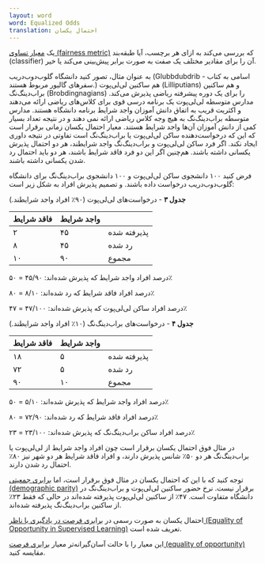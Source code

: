 ```yaml
---
layout: word
word: Equalized Odds
translation: احتمال یکسان
---
```


یک [معیار تساوی (fairness metric)](/F/fairness_metric) که بررسی می‌کند به ازای هر برچسب، آیا طبقه‌بند (classifier) آن را برای مقادیر مختلف یک صفت به صورت برابر پیش‌بینی می‌کند یا خیر.

به عنوان مثال، تصور کنید دانشگاه گلوب‌دوب‌دریب (Glubbdubdrib - اسامی به کتاب سفرهای گالیور مربوط هستند.) هم ساکنین لی‌لی‌پوت (Lilliputians) و هم ساکنین براب‌دینگ‌نگ (Brobdingnagians) را برای یک دوره پیشرفته ریاضی پذیرش می‌کند. مدارس متوسطه لی‌لی‌پوت یک برنامه درسی قوی برای کلاس‌های ریاضی ارائه می‌دهند و اکثریت قریب به اتفاق دانش آموزان واجد شرایط برنامه دانشگاه هستند. مدارس متوسطه براب‌دینگ‌نگ به هیچ وجه کلاس ریاضی ارائه نمی دهند و در نتیجه تعداد بسیار کمی از دانش آموزان آن‌ها واجد شرایط هستند. معیار احتمال یکسان زمانی برقرار است که این که درخواست‌دهنده ساکن لی‌لی‌پوت یا براب‌دینگ‌نگ است تفاوتی در نتیجه داوری ایجاد نکند. اگر فرد ساکن لی‌لی‌پوت و براب‌دینگ‌نگ واجد شرایطند، هر دو احتمال پذیرش یکسانی داشته باشند. هم‌چنین اگر این دو فرد فاقد شرایط باشند، هر دو باید احتمال رد شدن یکسانی داشته باشند.

فرض کنید ۱۰۰ دانشجوی ساکن لی‌لی‌پوت و ۱۰۰ دانشجوی براب‌دینگ‌نگ برای دانشگاه گلوب‌دوب‌دریب درخواست داده باشند. و تصمیم پذیرش افراد به شکل زیر است:

**جدول ۳** - درخواست‌های لی‌لی‌پوت (۹۰٪ افراد واجد شرایطند.)

| فاقد شرایط | واجد شرایط |             |
| ---------- | ---------- | ----------- |
| ۲          | ۴۵         | پذیرفته شده |
| ۸          | ۴۵         | رد شده      |
| ۱۰         | ۹۰         | مجموع       |

درصد افراد واجد شرایط که پذیرش شده‌اند: ۴۵/۹۰ = ۵۰٪

درصد افراد فاقد شرایط که رد شده‌اند: ۸/۱۰ = ۸۰٪

درصد افراد ساکن لی‌لی‌پوت که پذیرش شده‌اند: ۴۷/۱۰۰ = ۴۷٪

**جدول ۴** - درخواست‌های براب‌دینگ‌نگ (۱۰٪ افراد واجد شرایطند.)

| فاقد شرایط | واجد شرایط |             |
| ---------- | ---------- | ----------- |
| ۱۸         | ۵          | پذیرفته شده |
| ۷۲         | ۵          | رد شده      |
| ۹۰         | ۱۰         | مجموع       |

درصد افراد واجد شرایط که پذیرش شده‌اند: ۵/۱۰ = ۵۰٪

درصد افراد فاقد شرایط که رد شده‌اند: ۷۲/۹۰ = ۸۰٪

درصد افراد ساکن براب‌دینگ‌نگ که پذیرش شده‌اند: ۲۳/۱۰۰ = ۲۳٪

در مثال فوق احتمال یکسان برقرار است چون افراد واجد شرایط از لی‌لی‌پوت یا براب‌دینگ‌نگ هر دو ۵۰٪ شانس پذیرش دارند، و افراد فاقد شرایط هر دو شهر نیز ۸۰٪ احتمال رد شدن دارند.

توجه کنید که با این که احتمال یکسان در مثال فوق برقرار است، اما [برابری جمعیتی (demographic parity)](/D/demographic_parity) برقرار نیست. نرخ حضور ساکنین لی‌لی‌پوت و براب‌دینگ‌نگ در دانشگاه متفاوت است. ۴۷٪ از ساکنین لی‌لی‌پوت پذیرفته شده‌اند در حالی که فقط ۲۳٪ از ساکنین براب‌دینگ‌نگ پذیرفته شده‌اند.

احتمال یکسان به صورت رسمی در [برابری فرصت در یادگیری با ناظر (Equality of Opportunity in Supervised Learning)](https://arxiv.org/pdf/1610.02413.pdf) تعریف شده است.

این معیار را با حالت آسان‌گیرانه‌تر معیار [برابری فرصت (equality of opportunity)](/E/equality_of_opportunity) مقایسه کنید.
